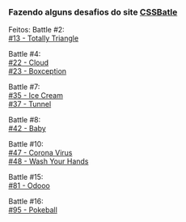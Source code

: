 ### Fazendo alguns desafios do site [CSSBatle](https://cssbattle.dev/)

Feitos:
Battle #2:</br>
  [#13 - Totally Triangle](https://codepen.io/gblcintra/pen/JjrYbzz)</br>

Battle #4:</br>
  [#22 - Cloud](https://codepen.io/gblcintra/pen/qBPdowq)</br>
  [#23 - Boxception](https://codepen.io/gblcintra/pen/NWajLXQ)</br>

Battle #7:</br>
  [#35 - Ice Cream](https://codepen.io/gblcintra/pen/QWqjEYZ)</br>
  [#37 - Tunnel](https://codepen.io/gblcintra/pen/GRMJdJG)</br>

Battle #8:</br>
  [#42 - Baby](https://codepen.io/gblcintra/pen/bGrvNMy)</br>

Battle #10:</br>
  [#47 - Corona Virus](https://codepen.io/gblcintra/pen/MWEYeLa)</br>
  [#48 - Wash Your Hands](https://codepen.io/gblcintra/pen/GRMoQLK)</br>

Battle #15:</br>
  [#81 - Odooo](https://codepen.io/gblcintra/pen/LYzyJWz)</br>

Battle #16:</br>
  [#95 - Pokeball](https://codepen.io/gblcintra/pen/jOGEgYb)</br>